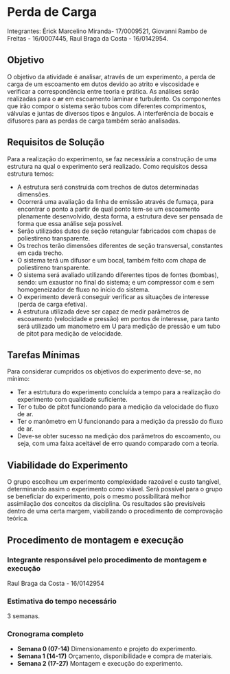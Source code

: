 # Perda de Carga
Integrantes: Érick Marcelino Miranda- 17/0009521, Giovanni Rambo de Freitas - 16/0007445, Raul Braga da Costa - 16/0142954.

## Objetivo
O objetivo da atividade é analisar, através de um experimento, a perda de carga de um escoamento em dutos devido ao atrito e viscosidade e verificar a correspondência entre teoria e prática.
As análises serão realizadas para o **ar** em escoamento laminar e turbulento. 
Os componentes que irão compor o sistema serão tubos com diferentes comprimentos, válvulas e juntas de diversos tipos e ângulos. 
A interferência de bocais e difusores para as perdas de carga também serão analisadas.

## Requisitos de Solução
Para a realização do experimento, se faz necessária a construção de uma estrutura na qual o experimento será realizado. Como requisitos dessa estrutura temos:

* A estrutura será construida com trechos de dutos determinadas dimensões.
* Ocorrerá uma avaliação da linha de emissão através de fumaça, para encontrar o ponto a partir de qual ponto tem-se um escoamento plenamente desenvolvido, desta forma, a estrutura deve ser pensada de forma que essa análise seja possível.
* Serão utilizados dutos de seção retangular fabricados com chapas de poliestireno transparente.
* Os trechos terão dimensões diferentes de seção transversal, constantes em cada trecho.
* O sistema terá um difusor e um bocal, também feito com chapa de poliestireno transparente.
* O sistema será avaliado utilizando diferentes tipos de fontes (bombas), sendo: um exaustor no final do sistema; e um compressor com e sem homogeneizador de fluxo no início do sistema.
* O experimento deverá conseguir verificar as situações de interesse (perda de carga efetiva).
* A estrutura utilizada deve ser capaz de medir parâmetros de escoamento (velocidade e pressão) em pontos de interesse, para tanto será utilizado um manometro em U para medição de pressão e um tubo de pitot para medição de velocidade.

## Tarefas Mínimas
Para considerar cumpridos os objetivos do experimento deve-se, no mínimo:
* Ter a estrtutura do experimento concluída a tempo para a realização do experimento com qualidade suficiente.
* Ter o tubo de pitot funcionando para a medição da velocidade do fluxo de ar.
* Ter o manômetro em U funcionando para a medição da pressão do fluxo de ar.
* Deve-se obter sucesso na medição dos parâmetros do escoamento, ou seja, com uma faixa aceitável de erro quando comparado com a teoria.

## Viabilidade do Experimento
O grupo escolheu um experimento complexidade razoável e custo tangível, determinando assim o experimento como viável. Será possível para o grupo se beneficiar do experimento, pois o mesmo possibilitará melhor assimilação dos conceitos da disciplina. Os resultados são previsíveis dentro de uma certa margem, viabilizando o procedimento de comprovação teórica.

## Procedimento de montagem e execução

### Integrante responsável pelo procedimento de montagem e execução
Raul Braga da Costa - 16/0142954
### Estimativa do tempo necessário
3 semanas.
### Cronograma completo
* **Semana 0 (07-14)** 
Dimensionamento e projeto do experimento.
* **Semana 1 (14-17)**
Orçamento, disponibilidade e compra de materiais.
* **Semana 2 (17-27)**
Montagem e execução do experimento.
